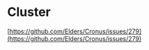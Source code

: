 # Cluster

[https://github.com/Elders/Cronus/issues/279](https://github.com/Elders/Cronus/issues/279)

